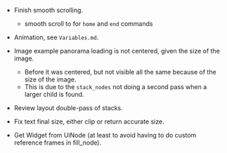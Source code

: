 * Finish smooth scrolling.
   - smooth scroll to for `home` and `end` commands
* Animation, see `Variables.md`.
* Image example panorama loading is not centered, given the size of the image.
    - Before it was centered, but not visible all the same because of the size of the image.
    - This is due to the `stack_nodes` not doing a second pass when a larger child is found.

* Review layout double-pass of stacks.
* Fix text final size, either clip or return accurate size.
* Get Widget from UiNode (at least to avoid having to do custom reference frames in fill_node).